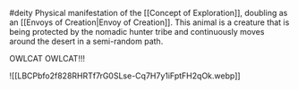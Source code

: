 #deity 
Physical manifestation of the [[Concept of Exploration]], doubling as an [[Envoys of Creation|Envoy of Creation]]. This animal is a creature that is being protected by the nomadic hunter tribe and continuously moves around the desert in a semi-random path.

OWLCAT OWLCAT!!!

![[LBCPbfo2f828RHRTf7rG0SLse-Cq7H7y1iFptFH2qOk.webp]]